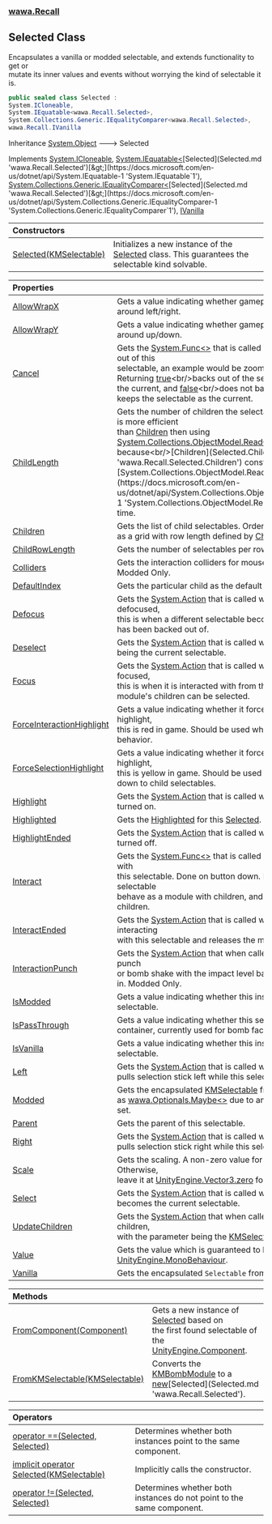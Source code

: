 ### [wawa.Recall](wawa.Recall.md 'wawa.Recall')

## Selected Class

Encapsulates a vanilla or modded selectable, and extends functionality to get or  
mutate its inner values and events without worrying the kind of selectable it is.

```csharp
public sealed class Selected :
System.ICloneable,
System.IEquatable<wawa.Recall.Selected>,
System.Collections.Generic.IEqualityComparer<wawa.Recall.Selected>,
wawa.Recall.IVanilla
```

Inheritance [System.Object](https://docs.microsoft.com/en-us/dotnet/api/System.Object 'System.Object') &#129106; Selected

Implements [System.ICloneable](https://docs.microsoft.com/en-us/dotnet/api/System.ICloneable 'System.ICloneable'), [System.IEquatable&lt;](https://docs.microsoft.com/en-us/dotnet/api/System.IEquatable-1 'System.IEquatable`1')[Selected](Selected.md 'wawa.Recall.Selected')[&gt;](https://docs.microsoft.com/en-us/dotnet/api/System.IEquatable-1 'System.IEquatable`1'), [System.Collections.Generic.IEqualityComparer&lt;](https://docs.microsoft.com/en-us/dotnet/api/System.Collections.Generic.IEqualityComparer-1 'System.Collections.Generic.IEqualityComparer`1')[Selected](Selected.md 'wawa.Recall.Selected')[&gt;](https://docs.microsoft.com/en-us/dotnet/api/System.Collections.Generic.IEqualityComparer-1 'System.Collections.Generic.IEqualityComparer`1'), [IVanilla](IVanilla.md 'wawa.Recall.IVanilla')

| Constructors | |
| :--- | :--- |
| [Selected(KMSelectable)](Selected..ctor(KMSelectable).md 'wawa.Recall.Selected.Selected(KMSelectable)') | Initializes a new instance of the [Selected](Selected.md 'wawa.Recall.Selected') class. This guarantees the selectable kind solvable. |

| Properties | |
| :--- | :--- |
| [AllowWrapX](Selected.AllowWrapX.md 'wawa.Recall.Selected.AllowWrapX') | Gets a value indicating whether gamepad selection should wrap around left/right. |
| [AllowWrapY](Selected.AllowWrapY.md 'wawa.Recall.Selected.AllowWrapY') | Gets a value indicating whether gamepad selection should wrap around up/down. |
| [Cancel](Selected.Cancel.md 'wawa.Recall.Selected.Cancel') | Gets the [System.Func&lt;&gt;](https://docs.microsoft.com/en-us/dotnet/api/System.Func-1 'System.Func`1') that is called whenever the player backs out of this<br/>selectable, an example would be zooming out of a module. Returning [true](https://docs.microsoft.com/en-us/dotnet/csharp/language-reference/builtin-types/bool 'https://docs.microsoft.com/en-us/dotnet/csharp/language-reference/builtin-types/bool')<br/>backs out of the selectable and makes its parent the current, and [false](https://docs.microsoft.com/en-us/dotnet/csharp/language-reference/builtin-types/bool 'https://docs.microsoft.com/en-us/dotnet/csharp/language-reference/builtin-types/bool')<br/>does not back out of the selectable and keeps the selectable as the current. |
| [ChildLength](Selected.ChildLength.md 'wawa.Recall.Selected.ChildLength') | Gets the number of children the selectable has. Calling [ChildLength](Selected.ChildLength.md 'wawa.Recall.Selected.ChildLength') is more efficient<br/>than [Children](Selected.Children.md 'wawa.Recall.Selected.Children') then using [System.Collections.ObjectModel.ReadOnlyCollection&lt;&gt;.Count](https://docs.microsoft.com/en-us/dotnet/api/System.Collections.ObjectModel.ReadOnlyCollection-1.Count 'System.Collections.ObjectModel.ReadOnlyCollection`1.Count') because<br/>[Children](Selected.Children.md 'wawa.Recall.Selected.Children') constructs a new [System.Collections.ObjectModel.ReadOnlyCollection&lt;&gt;](https://docs.microsoft.com/en-us/dotnet/api/System.Collections.ObjectModel.ReadOnlyCollection-1 'System.Collections.ObjectModel.ReadOnlyCollection`1') every time. |
| [Children](Selected.Children.md 'wawa.Recall.Selected.Children') | Gets the list of child selectables. Order is important as it is treated<br/>as a grid with row length defined by [ChildRowLength](Selected.ChildRowLength.md 'wawa.Recall.Selected.ChildRowLength'). |
| [ChildRowLength](Selected.ChildRowLength.md 'wawa.Recall.Selected.ChildRowLength') | Gets the number of selectables per row for gamepad controls. |
| [Colliders](Selected.Colliders.md 'wawa.Recall.Selected.Colliders') | Gets the interaction colliders for mouse other than the highlight. Modded Only. |
| [DefaultIndex](Selected.DefaultIndex.md 'wawa.Recall.Selected.DefaultIndex') | Gets the particular child as the default index for gamepad controls. |
| [Defocus](Selected.Defocus.md 'wawa.Recall.Selected.Defocus') | Gets the [System.Action](https://docs.microsoft.com/en-us/dotnet/api/System.Action 'System.Action') that is called whenever the module is defocused,<br/>this is when a different selectable becomes the focus or the module has been backed out of. |
| [Deselect](Selected.Deselect.md 'wawa.Recall.Selected.Deselect') | Gets the [System.Action](https://docs.microsoft.com/en-us/dotnet/api/System.Action 'System.Action') that is called whenever this selectable stops being the current selectable. |
| [Focus](Selected.Focus.md 'wawa.Recall.Selected.Focus') | Gets the [System.Action](https://docs.microsoft.com/en-us/dotnet/api/System.Action 'System.Action') that is called whenever the module is focused,<br/>this is when it is interacted with from the bomb face level and this module's children can be selected. |
| [ForceInteractionHighlight](Selected.ForceInteractionHighlight.md 'wawa.Recall.Selected.ForceInteractionHighlight') | Gets a value indicating whether it forces highlight to be interaction highlight,<br/>this is red in game. Should be used when interaction will trigger a behavior. |
| [ForceSelectionHighlight](Selected.ForceSelectionHighlight.md 'wawa.Recall.Selected.ForceSelectionHighlight') | Gets a value indicating whether it forces highlight to be selection highlight,<br/>this is yellow in game. Should be used when interaction will drill down to child selectables. |
| [Highlight](Selected.Highlight.md 'wawa.Recall.Selected.Highlight') | Gets the [System.Action](https://docs.microsoft.com/en-us/dotnet/api/System.Action 'System.Action') that is called whenever the highlight is turned on. |
| [Highlighted](Selected.Highlighted.md 'wawa.Recall.Selected.Highlighted') | Gets the [Highlighted](Selected.Highlighted.md 'wawa.Recall.Selected.Highlighted') for this [Selected](Selected.md 'wawa.Recall.Selected'). |
| [HighlightEnded](Selected.HighlightEnded.md 'wawa.Recall.Selected.HighlightEnded') | Gets the [System.Action](https://docs.microsoft.com/en-us/dotnet/api/System.Action 'System.Action') that is called whenever the highlight is turned off. |
| [Interact](Selected.Interact.md 'wawa.Recall.Selected.Interact') | Gets the [System.Func&lt;&gt;](https://docs.microsoft.com/en-us/dotnet/api/System.Func-1 'System.Func`1') that is called whenever the player interacts with<br/>this selectable. Done on button down. Returning [true](https://docs.microsoft.com/en-us/dotnet/csharp/language-reference/builtin-types/bool 'https://docs.microsoft.com/en-us/dotnet/csharp/language-reference/builtin-types/bool') makes the selectable<br/>behave as a module with children, and [false](https://docs.microsoft.com/en-us/dotnet/csharp/language-reference/builtin-types/bool 'https://docs.microsoft.com/en-us/dotnet/csharp/language-reference/builtin-types/bool') as a button with no children. |
| [InteractEnded](Selected.InteractEnded.md 'wawa.Recall.Selected.InteractEnded') | Gets the [System.Action](https://docs.microsoft.com/en-us/dotnet/api/System.Action 'System.Action') that is called whenever the player is interacting<br/>with this selectable and releases the mouse or controller button. |
| [InteractionPunch](Selected.InteractionPunch.md 'wawa.Recall.Selected.InteractionPunch') | Gets the [System.Action](https://docs.microsoft.com/en-us/dotnet/api/System.Action 'System.Action') that when called, performs an interaction punch<br/>or bomb shake with the impact level based on the parameter passed in. Modded Only. |
| [IsModded](Selected.IsModded.md 'wawa.Recall.Selected.IsModded') | Gets a value indicating whether this instance contains a modded selectable. |
| [IsPassThrough](Selected.IsPassThrough.md 'wawa.Recall.Selected.IsPassThrough') | Gets a value indicating whether this selectable is essentially a container, currently used for bomb faces. |
| [IsVanilla](Selected.IsVanilla.md 'wawa.Recall.Selected.IsVanilla') | Gets a value indicating whether this instance contains a vanilla selectable. |
| [Left](Selected.Left.md 'wawa.Recall.Selected.Left') | Gets the [System.Action](https://docs.microsoft.com/en-us/dotnet/api/System.Action 'System.Action') that is called whenever the player<br/>pulls selection stick left while this selectable is focused. |
| [Modded](Selected.Modded.md 'wawa.Recall.Selected.Modded') | Gets the encapsulated [KMSelectable](https://docs.microsoft.com/en-us/dotnet/api/KMSelectable 'KMSelectable') from this instance<br/>as [wawa.Optionals.Maybe&lt;&gt;](https://docs.microsoft.com/en-us/dotnet/api/wawa.Optionals.Maybe-1 'wawa.Optionals.Maybe`1') due to ambiguity in this value being set. |
| [Parent](Selected.Parent.md 'wawa.Recall.Selected.Parent') | Gets the parent of this selectable. |
| [Right](Selected.Right.md 'wawa.Recall.Selected.Right') | Gets the [System.Action](https://docs.microsoft.com/en-us/dotnet/api/System.Action 'System.Action') that is called whenever player<br/>pulls selection stick right while this selectable is focused. |
| [Scale](Selected.Scale.md 'wawa.Recall.Selected.Scale') | Gets the scaling. A non-zero value for a custom highlight scale. Otherwise,<br/>leave it at [UnityEngine.Vector3.zero](https://docs.microsoft.com/en-us/dotnet/api/UnityEngine.Vector3.zero 'UnityEngine.Vector3.zero') for default scaling. Vanilla Only. |
| [Select](Selected.Select.md 'wawa.Recall.Selected.Select') | Gets the [System.Action](https://docs.microsoft.com/en-us/dotnet/api/System.Action 'System.Action') that is called whenever this selectable becomes the current selectable. |
| [UpdateChildren](Selected.UpdateChildren.md 'wawa.Recall.Selected.UpdateChildren') | Gets the [System.Action](https://docs.microsoft.com/en-us/dotnet/api/System.Action 'System.Action') that when called, updates the list of children,<br/>with the parameter being the [KMSelectable](https://docs.microsoft.com/en-us/dotnet/api/KMSelectable 'KMSelectable') to select. Modded Only. |
| [Value](Selected.Value.md 'wawa.Recall.Selected.Value') | Gets the value which is guaranteed to be a [UnityEngine.MonoBehaviour](https://docs.microsoft.com/en-us/dotnet/api/UnityEngine.MonoBehaviour 'UnityEngine.MonoBehaviour'). |
| [Vanilla](Selected.Vanilla.md 'wawa.Recall.Selected.Vanilla') | Gets the encapsulated `Selectable` from this instance. |

| Methods | |
| :--- | :--- |
| [FromComponent(Component)](Selected.FromComponent(Component).md 'wawa.Recall.Selected.FromComponent(Component)') | Gets a new instance of [Selected](Selected.md 'wawa.Recall.Selected') based on<br/>the first found selectable of the [UnityEngine.Component](https://docs.microsoft.com/en-us/dotnet/api/UnityEngine.Component 'UnityEngine.Component'). |
| [FromKMSelectable(KMSelectable)](Selected.FromKMSelectable(KMSelectable).md 'wawa.Recall.Selected.FromKMSelectable(KMSelectable)') | Converts the [KMBombModule](https://docs.microsoft.com/en-us/dotnet/api/KMBombModule 'KMBombModule') to a [new](https://docs.microsoft.com/en-us/dotnet/csharp/language-reference/keywords/new 'https://docs.microsoft.com/en-us/dotnet/csharp/language-reference/keywords/new')[Selected](Selected.md 'wawa.Recall.Selected'). |

| Operators | |
| :--- | :--- |
| [operator ==(Selected, Selected)](Selected.op_Equality(Selected,Selected).md 'wawa.Recall.Selected.op_Equality(wawa.Recall.Selected, wawa.Recall.Selected)') | Determines whether both instances point to the same component. |
| [implicit operator Selected(KMSelectable)](Selected.Selected(KMSelectable).md 'wawa.Recall.Selected.op_Implicit wawa.Recall.Selected(KMSelectable)') | Implicitly calls the constructor. |
| [operator !=(Selected, Selected)](Selected.op_Inequality(Selected,Selected).md 'wawa.Recall.Selected.op_Inequality(wawa.Recall.Selected, wawa.Recall.Selected)') | Determines whether both instances do not point to the same component. |
